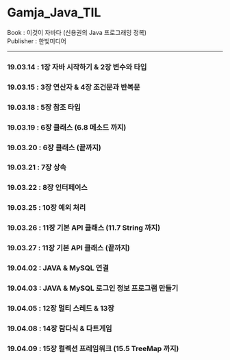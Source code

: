 # Gamja_Java_TIL

Book : 이것이 자바다 (신용권의 Java 프로그래밍 정복)   
Publisher : 한빛미디어

---

### 19.03.14 : 1장 자바 시작하기 & 2장 변수와 타입
### 19.03.15 : 3장 연산자 & 4장 조건문과 반복문
### 19.03.18 : 5장 참조 타입
### 19.03.19 : 6장 클래스 (6.8 메소드 까지)
### 19.03.20 : 6장 클래스 (끝까지)
### 19.03.21 : 7장 상속
### 19.03.22 : 8장 인터페이스
### 19.03.25 : 10장 예외 처리
### 19.03.26 : 11장 기본 API 클래스 (11.7 String 까지)
### 19.03.27 : 11장 기본 API 클래스 (끝까지)
### 19.04.02 : JAVA & MySQL 연결
### 19.04.03 : JAVA & MySQL 로그인 정보 프로그램 만들기
### 19.04.05 : 12장 멀티 스레드 & 13장 
### 19.04.08 : 14장 람다식 & 다트게임 
### 19.04.09 : 15장 컬렉션 프레임워크 (15.5 TreeMap 까지)
